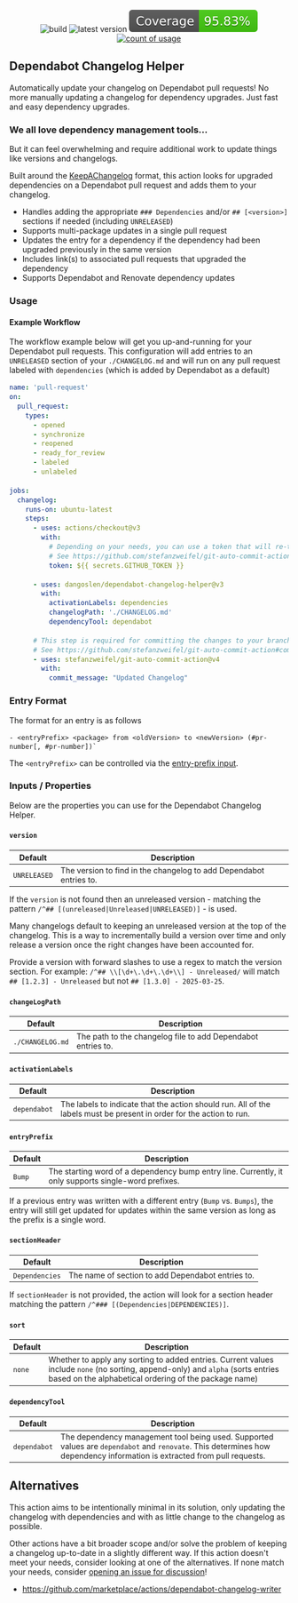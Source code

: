   <p align="center">
    <img src="https://github.com/dangoslen/dependabot-changelog-helper/actions/workflows/pull-request.yml/badge.svg" alt="build" />
    <img src="https://img.shields.io/github/v/release/dangoslen/dependabot-changelog-helper?color=orange&label=Latest" alt="latest version" />
    <img src="./coverage/badge.svg" alt="coverage badge" />
    <a href="https://github.com/search?q=dangoslen+dependabot-changelog-helper+path:.github/workflows+language:YAML&type=Code"><img src="https://img.shields.io/endpoint?url=https://dangoslen.github.io/dependabot-changelog-helper/dependabot-changelog-helper.json" alt="count of usage"></a>
</p>

## Dependabot Changelog Helper

Automatically update your changelog on Dependabot pull requests! No more manually updating a changelog for dependency upgrades. Just fast and easy dependency upgrades.

### We all love dependency management tools...

But it can feel overwhelming and require additional work to update things like versions and changelogs.

Built around the [KeepAChangelog](https://keepachangelog.com/) format, this action looks for upgraded dependencies on a Dependabot pull request and adds them to your changelog. 

- Handles adding the appropriate `### Dependencies` and/or `## [<version>]` sections if needed (including `UNRELEASED`)
- Supports multi-package updates in a single pull request
- Updates the entry for a dependency if the dependency had been upgraded previously in the same version
- Includes link(s) to associated pull requests that upgraded the dependency
- Supports Dependabot and Renovate dependency updates

### Usage

#### Example Workflow

The workflow example below will get you up-and-running for your Dependabot pull requests. This configuration will add entries
to an `UNRELEASED` section of your `./CHANGELOG.md` and will run on any pull request labeled with `dependencies` (which is added by Dependabot as a default)

```yaml
name: 'pull-request'
on:
  pull_request:
    types:
      - opened
      - synchronize
      - reopened
      - ready_for_review
      - labeled
      - unlabeled

jobs:
  changelog:
    runs-on: ubuntu-latest
    steps:
      - uses: actions/checkout@v3
        with:
          # Depending on your needs, you can use a token that will re-trigger workflows
          # See https://github.com/stefanzweifel/git-auto-commit-action#commits-of-this-action-do-not-trigger-new-workflow-runs
          token: ${{ secrets.GITHUB_TOKEN }}

      - uses: dangoslen/dependabot-changelog-helper@v3
        with:
          activationLabels: dependencies
          changelogPath: './CHANGELOG.md'
          dependencyTool: dependabot
          
      # This step is required for committing the changes to your branch. 
      # See https://github.com/stefanzweifel/git-auto-commit-action#commits-of-this-action-do-not-trigger-new-workflow-runs 
      - uses: stefanzweifel/git-auto-commit-action@v4
        with:
          commit_message: "Updated Changelog"
```

### Entry Format

The format for an entry is as follows

```
- <entryPrefix> <package> from <oldVersion> to <newVersion> (#pr-number[, #pr-number])`
```

The `<entryPrefix>` can be controlled via the [entry-prefix input](#entryprefix).

### Inputs / Properties

Below are the properties you can use for the Dependabot Changelog Helper.

#### `version`

| Default      | Description                                                        |
| ------------ | ------------------------------------------------------------------ |
| `UNRELEASED` | The version to find in the changelog to add Dependabot entries to. |

If the `version` is not found then an unreleased version - matching the pattern `/^## [(unreleased|Unreleased|UNRELEASED)]` - is used.

Many changelogs default to keeping an unreleased version at the top of the changelog.
This is a way to incrementally build a version over time and only release a version once the right changes have been accounted for.

Provide a version with forward slashes to use a regex to match the version section. For example: `/^## \\[\d+\.\d+\.\d+\\] - Unreleased/` will match `## [1.2.3] - Unreleased` but not `## [1.3.0] - 2025-03-25`.

#### `changeLogPath`

| Default          | Description                                                  |
| ---------------- | ------------------------------------------------------------ |
| `./CHANGELOG.md` | The path to the changelog file to add Dependabot entries to. |
 
#### `activationLabels`

| Default      | Description                                       |
| ------------ | ------------------------------------------------- |
| `dependabot` | The labels to indicate that the action should run. All of the labels must be present in order for the action to run. |

#### `entryPrefix`

| Default      | Description                                                                                       |
| ------------ | ------------------------------------------------------------------------------------------------- |
| `Bump`       | The starting word of a dependency bump entry line. Currently, it only supports single-word prefixes. |

If a previous entry was written with a different entry (`Bump` vs. `Bumps`), the entry will still get updated for updates within the same version as long as the prefix is a single word. 

#### `sectionHeader`

| Default        | Description                                       |
| -------------- | ------------------------------------------------- |
| `Dependencies` | The name of section to add Dependabot entries to. |

If `sectionHeader` is not provided, the action will look for a section header matching the pattern `/^### [(Dependencies|DEPENDENCIES)]`.

#### `sort`

| Default | Description                                               |
| --------| --------------------------------------------------------- |
| `none`  | Whether to apply any sorting to added entries. Current values include `none` (no sorting, append-only) and `alpha` (sorts entries based on the alphabetical ordering of the package name) |

#### `dependencyTool`

| Default      | Description                                                        |
| ------------| ------------------------------------------------------------------ |
| `dependabot` | The dependency management tool being used. Supported values are `dependabot` and `renovate`. This determines how dependency information is extracted from pull requests. |

## Alternatives

This action aims to be intentionally minimal in its solution, only updating the changelog with dependencies and with as little change to the changelog as possible. 

Other actions have a bit broader scope and/or solve the problem of keeping a changelog up-to-date in a slightly different way. If this action doesn't meet your needs, consider looking at one of the alternatives. If none match your needs, consider [opening an issue for discussion](https://github.com/dangoslen/dependabot-changelog-helper/issues/new)!

* https://github.com/marketplace/actions/dependabot-changelog-writer
